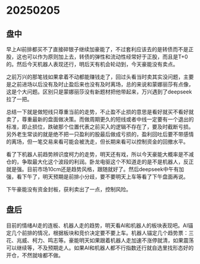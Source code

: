 # 20250205

## 盘中

早上AI前排都买不了直接碎银子继续加豪能了，不过套利应该去的是转债而不是正股，这也可以作为原则加上去，转债的弹性和流动性经常好于正股，而且是T+0的。然后今天机器人表现还行，明后天有机会轮动到，今天豪能没有卖点。

之前万兴的那笔钱如果拿着不动都能赚钱走了，回过头看当时卖其实没问题，主要是之前进场以后没有及时止盈后来也没有及时离场，总的来说和蒙娜丽莎有点像，这是个大问题。区别只是蒙娜丽莎没有新题材把他带起来，万兴遇到了deepseek拉了一把。

总结一下就是做短线只尊重当前的走势，不止盈不止损的意思是看好就买不看好就卖了，尊重最新的盘面做决策。而做周期更久的短线或者中线一定要有一个退出的标准，即止损位，跌破那个位置代表之前买入的逻辑不存在了，要及时截断亏损。另外老生常谈的就是绝不把一只盈利的股最后做成亏损的，盈利回吐后要不带感情的离场，但一笔交易来看可能会被洗走，但长期来看可以控制资金的回撤水平。

看了下机器人前趋势辨识度柯力的走势，明天还有戏，所以今天豪能大概率是不减仓的，争取最大化这个波段的利润。卧龙电驱这个不知道走的是不是机器人，反正就是强。目前市场10cm还是趋势风格，跟随就好了。然后deepseek中午有加强，看下午了，明天预期是前排小分歧，要不要明天上车等看了下午盘面再说。

下午豪能没有资金封板，获利卖出了一点，控制风险。

## 盘后

目前的情绪AI走的连板、机器人走的趋势，明天看AI和机器人的板块表现吧。AI锚定几个前排的情况，根据板块和竞价决定要不要上车。机器人锚定几个趋势票：三花、兆威、柯力、鸣志等。豪能明天如果跟着机器人走加速不涨停就清，如果震荡可以继续等，不及预期走人。如果AI和机器人都不行指数还行就自选里找形态好的开仓，不然就啥都不做。
